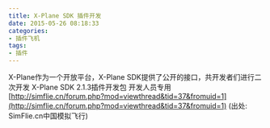 ```yaml
---
title: X-Plane SDK 插件开发
date: 2015-05-26 08:18:33
categories:
- 插件飞机
tags:
- 插件
---
```


X-Plane作为一个开放平台，X-Plane SDK提供了公开的接口，共开发者们进行二次开发
X-Plane SDK 2.1.3插件开发包 开发人员专用
[http://simflie.cn/forum.php?mod=viewthread&tid=37&fromuid=1](http://simflie.cn/forum.php?mod=viewthread&tid=37&fromuid=1)
(出处: SimFlie.cn中国模拟飞行)



